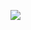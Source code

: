 [<img src="https://kaushiktfs.visualstudio.com/_apis/public/build/definitions/5e39ebae-bd34-48be-acd2-7fa9b783701f/10/badge"/>](https://kaushiktfs.visualstudio.com/MyFirstProject/_build/index?definitionId=10)
